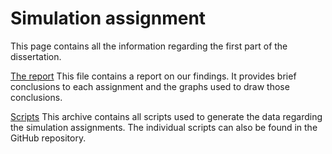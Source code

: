 # Simulation assignment

This page contains all the information regarding the first part of the dissertation. 

[The report](https://nbviewer.jupyter.org/github/kasperengelen/stride/blob/master/docs/simulation_files/Report.pdf)
This file contains a report on our findings. It provides brief conclusions to each assignment and the graphs used to draw those conclusions.

[Scripts](https://github.com/kasperengelen/stride/raw/master/docs/simulation_files/scripts.zip)
This archive contains all scripts used to generate the data regarding the simulation assignments. The individual scripts can also be found in the GitHub repository. 
